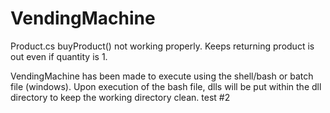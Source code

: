 # VendingMachine

Product.cs buyProduct() not working properly. Keeps returning product is out even if quantity is 1.

VendingMachine has been made to execute using the shell/bash or batch file (windows). Upon execution of the bash file, dlls will be put within the dll directory to keep the working directory clean.
test #2
